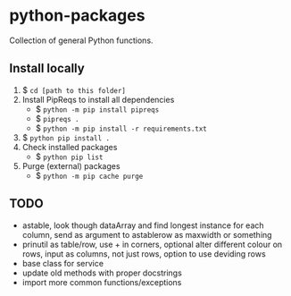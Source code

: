 # python-packages
 Collection of general Python functions.

## Install locally

1. $ `cd [path to this folder]`
1. Install PipReqs to install all dependencies 
    - $ `python -m pip install pipreqs` 
    - $ `pipreqs .`
    - $ `python -m pip install -r requirements.txt`
1. $ `python pip install .`
1. Check installed packages
    - $ `python pip list`
1. Purge (external) packages
    - $ `python -m pip cache purge`

## TODO

- astable, look though dataArray and find longest instance for each column, send as argument to astablerow as maxwidth or something
- prinutil as table/row, use + in corners, optional alter different colour on rows, input as columns, not just rows, option to use deviding rows
- base class for service
- update old methods with proper docstrings
- import more common functions/exceptions